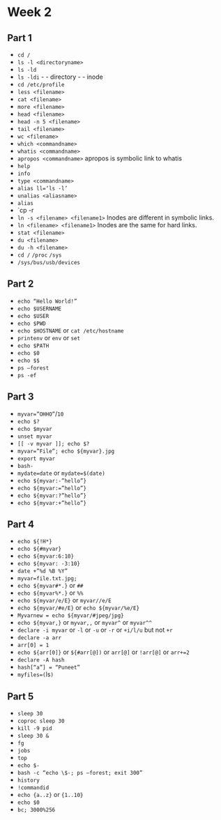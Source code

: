# Week 2

## Part 1

- `cd /`
- `ls -l <directoryname>`
- `ls -ld`
- `ls -ldi` - - directory - - inode
- `cd /etc/profile`
- `less <filename>`
- `cat <filename>`
- `more <filename>`
- `head <filename>`
- `head -n 5 <filename>`
- `tail <filename>`
- `wc <filename>`
- `which <commandname>`
- `whatis <commandname>`
- `apropos <commandname>`
  apropos is symbolic link to whatis
- `help`
- `info`
- `type <commandname>`
- `alias ll=‘ls -l’`
- `unalias <aliasname>`
- `alias`
- `cp -r <directoryname> <directoryname1>
- `ln -s <filename> <filename1>` Inodes are different in symbolic links.
- `ln <filename> <filename1>` Inodes are the same for hard links.
- `stat <filename>`
- `du <filename>`
- `du -h <filename>`
- `cd /` `/proc` `/sys`
- `/sys/bus/usb/devices`

## Part 2

- `echo “Hello World!”`
- `echo $USERNAME`
- `echo $USER`
- `echo $PWD`
- `echo $HOSTNAME` or `cat /etc/hostname`
- `printenv` or `env` or `set`
- `echo $PATH`
- `echo $0`
- `echo $$`
- `ps –forest`
- `ps -ef`

## Part 3

- `myvar=”OHHO”`/`10` 
- `echo $?`
- `echo $myvar`
- `unset myvar`
- `[[ -v myvar ]]; echo $?`
- `myvar=”File”; echo ${myvar}.jpg`
- `export myvar`
- `bash-`
- `mydate=date` or `mydate=$(date)`
- `echo ${myvar:-”hello”}`
- `echo ${myvar:=”hello”}`
- `echo ${myvar:?”hello”}`
- `echo ${myvar:+”hello”}`

## Part 4

- `echo ${!H*}`
- `echo ${#myvar}`
- `echo ${myvar:6:10}`
- `echo ${myvar: -3:10}`
- `date +”%d %B %Y”`
- `myvar=file.txt.jpg;` 
- `echo ${myvar#*.}` or `##`
- `echo ${myvar%*.}` or `%%`
- `echo ${myvar/e/E}` or `myvar//e/E`
- `echo ${myvar/#e/E}` or `echo ${myvar/%e/E}`
- `Myvarnew = echo ${myvar/#jpeg/jpg}`
- `echo ${myvar,}` or `myvar,,` or `myvar^` or `myvar^^`
- `declare -i myvar` or `-l` or `-u` or `-r` or `+i/l/u` but not `+r`
- `declare -a arr`
- `arr[0] = 1`
- `echo ${arr[0]}` or `${#arr[@])` or `arr[@]` or `!arr[@]` or `arr+=2`
- `declare -A hash`
- `hash[“a”] = “Puneet”`
- `myfiles=(`ls`)`

## Part 5

- `sleep 30`
- `coproc sleep 30`
- `kill -9 pid`
- `sleep 30 &`
- `fg`
- `jobs`
- `top`
- `echo $-`
- `bash -c “echo \$-; ps –forest; exit 300”`
- `history`
- `!commandid`
- `echo {a..z}` or `{1..10}`
- `echo $0`
- `bc; 3000%256`